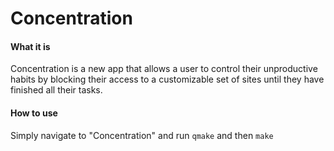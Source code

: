 # Concentration
#### What it is
Concentration is a new app that allows a user to control their unproductive habits by blocking their access to a customizable set of sites until they have finished all their tasks.
#### How to use
Simply navigate to "Concentration" and run `qmake` and then `make`
